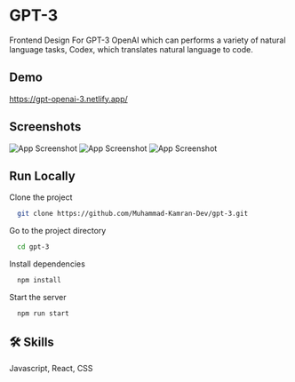 
# GPT-3

Frontend Design For GPT-3 OpenAI which can performs a variety of natural language tasks, Codex, which translates natural language to code.


## Demo

https://gpt-openai-3.netlify.app/


## Screenshots
![App Screenshot](https://i.ibb.co/phr8fG6/s1.png)
![App Screenshot](https://i.ibb.co/SyjQTts/s2.png)
![App Screenshot](https://i.ibb.co/BBV71vF/s3.png)

## Run Locally

Clone the project

```bash
  git clone https://github.com/Muhammad-Kamran-Dev/gpt-3.git
```

Go to the project directory

```bash
  cd gpt-3
```

Install dependencies

```bash
  npm install
```

Start the server

```bash
  npm run start
```


## 🛠 Skills
Javascript, React, CSS

